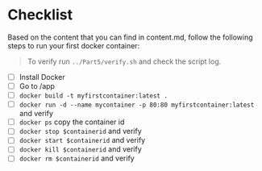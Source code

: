 # Checklist

Based on the content that you can find in content.md, follow the following steps to run your first docker container:

> To verify run `../Part5/verify.sh` and check the script log.

* [ ] Install Docker
* [ ] Go to /app
* [ ] `docker build -t myfirstcontainer:latest .`
* [ ] `docker run -d --name mycontainer -p 80:80 myfirstcontainer:latest` and verify
* [ ] `docker ps` copy the container id
* [ ] `docker stop $containerid` and verify
* [ ] `docker start $containerid` and verify
* [ ] `docker kill $containerid` and verify
* [ ] `docker rm $containerid` and verify

